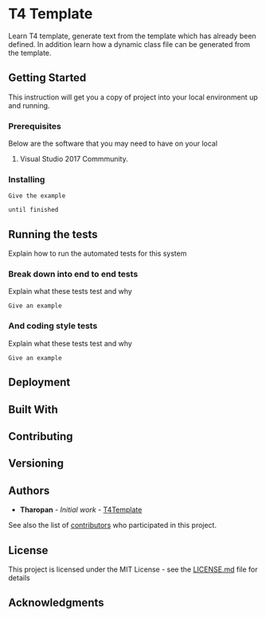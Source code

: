 # T4 Template

Learn T4 template, generate text from the template which has already been defined. In addition learn how a dynamic class file can be generated from the template.

## Getting Started

This instruction will get you a copy of project into your local environment up and running.

### Prerequisites

Below are the software that you may need to have on your local
1. Visual Studio 2017 Commmunity.


### Installing

```
Give the example
```
```
until finished
```


## Running the tests

Explain how to run the automated tests for this system

### Break down into end to end tests

Explain what these tests test and why

```
Give an example
```

### And coding style tests

Explain what these tests test and why

```
Give an example
```

## Deployment


## Built With


## Contributing


## Versioning



## Authors

* **Tharopan** - *Initial work* - [T4Template](https://github.com/T4Template)

See also the list of [contributors](https://github.com/your/project/contributors) who participated in this project.

## License

This project is licensed under the MIT License - see the [LICENSE.md](LICENSE.md) file for details

## Acknowledgments

